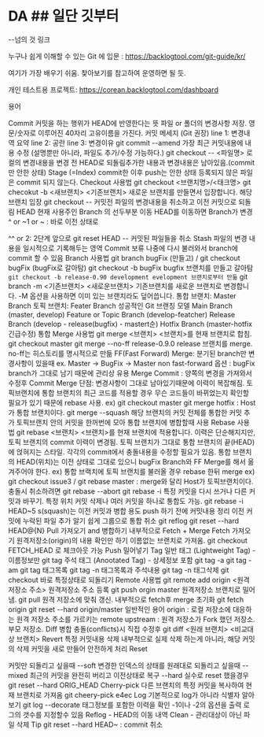# DA ## 일단 깃부터
--넘의 것
링크

누구나 쉽게 이해할 수 있는 Git 에 입문 : https://backlogtool.com/git-guide/kr/

여기가 가장 배우기 쉬움. 찾아보기를 참고하여 운영하면 될 듯.

개인 테스트용 프로젝트: https://corean.backlogtool.com/dashboard

용어

Commit
커밋을 하는 행위가 HEAD에 반영한다는 뜻
파일 or 폴더의 변경사항 저장.
영문/숫자로 이루어진 40자리 고유이름을 가진다.
커밋 메세지 (Git 권장)
line 1: 변경내역 요약
line 2: 공란
line 3: 변경이유
git commit --amend 가장 최근 커밋내용에 내용 수정 (설명뿐만 아니라, 파일도 추가/수정 가능하다.)
git checkout -- <파일명> 로컬의 변경내용을 변경 전 HEAD로 되돌림추가한 내용과 변경내용은 남아있음.(commit만 안한 상태)
Stage (=Index)
commit한 이후 push는 안한 상태
등록되지 않은 파일은 commit 되지 않는다.
Checkout
사용법
git checkout <브랜치명>/<태크명>
git checokut -b <새브랜치> <기존브랜치> 새로운 브랜치를 만들면서 입장합니다.
해당 브랜치 입장
git checkout -- 커밋전 파일의 변경내용을 취소하고 이전 커밋으로 되돌림
HEAD
현재 사용주인 Branch 의 선두부분
이동
HEAD를 이동하면 Branch가 변경
^ or ~1 or ~ : 바로 이전 상태로


^^ or 2: 2단계 앞으로
git reset HEAD -- 커밋된 파일들을 취소
Stash
파일의 변경 내용을 일시적으로 기록해두는 영역
Commit 보류
나중에 다시 불러와서 branch에 commit 할 수 있음
Branch
사용법
git branch bugFix (만들고) / git checkout bugFix (bugFix로 갈아탐)
git checkout -b bugFix bugfix 브랜치를 만들고 갈아탐`
git checkout -b release-0.90 development evelopment 브랜치로부터 만듦`
git branch -m <기존브랜치> <새로운브랜치> 기존브랜치를 새로운 브랜치로 변경합니다. -M 옵션을 사용하면 이미 있는 브랜치라도 덮어씁니다.
통합 브랜치: Master Branch
토픽 브랜치: Feater Branch
성공적인 Git 브랜칭 모델
Main Branch (master, develop)
Feature or Topic Branch (develop-featcher)
Release Branch (develop - release(bugfix) - mastert순)
Hotfix Branch (master-hotfix 긴급수정)
통합
Merge
사용법
git merge <브랜치> <브랜치>를 현재 브랜치로 합침.
git checkout master
git merge --no-ff release-0.9.0 release 브랜치를 merge. no-ff는 히스토리를 명시적으로 만듦
FF(Fast Forward) Merge: 분기된 branch만 변경사항이 있을때
ex. Master -> BugFix -> Master
non fast-forward 옵션 : bugFix branch가 그대로 남기 때문에 관리상 유용
Merge Commit : 양쪽의 변경을 가져와서 수정후 Commit
Merge 단점: 변경사항이 그대로 남아있기때문에 이력이 복잡해짐.
토픽브랜치에 통합 브랜치의 최근 코드를 적용할 경우 무슨 코드들이 바뀌었는지 확인할 필요가 있기 때문에 rebase 사용.
ex) git checkout master git merge hotfix : Host가 통합 브랜치이다.
git merge --squash
해당 브랜치의 커밋 전체를 통합한 커밋 추가
토픽브랜치 안의 커밋을 한꺼번에 모아 통합 브랜치에 병합할때 사용
Rebase
사용법
git rebase <브랜치> <브랜치>를 현재 브랜치에 적용합니다.
이력은 단순해지지만, 토픽 브랜치의 commit 이력이 변경됨.
토픽 브랜치가 그대로 통합 브랜치의 끝(HEAD)에 얹혀지는 스타일.
각각의 commit에서 충돌내용을 수정할 필요가 있음.
통합 브랜치의 HEAD(위치)는 이전 상태로 그대로 있으니 bugFix Branch와 FF Merge를 해서 옮겨주어야 한다.
ex) 통합 브랙치에 토픽 브랜치를 불러올 경우 rebase 한뒤 merge
ex) git checkout issue3 / git rebase master : merge와 달리 Host가 토픽브랜치이다.
충돌시 취소하려면 git rebase --abort
git rebase -i
특정 커밋을 다시 쓰거나 다른 커밋과 바꾸기. 특정 위치 커밋 삭제나 여러 커밋을 하나로 통합도 가능.
git rebase -i HEAD~5
s(squash)는 이전 커밋과 병합
용도
push 하기 전에 커밋내용 정리
이전 커밋에 누락된 파일 추가
알기 쉽게 그룹으로 통합
취소
git reflog
git reset --hard HEAD@{N}
Pull
가져오기 and 병합하기
내부적으로 Fetch + Merge
Fetch
가져오기
원격저장소(origin)의 내용 확인만 하기
이름없는 브랜치로 가져옴. git checkout FETCH_HEAD 로 체크아웃 가능
Push
밀어넣기
Tag
일반 태그 (Lightweight Tag) - 이름정보만
git tag <tag-name>
주석 태그 (Anootated Tag) - 상세정보 포함
git tag -a <tag-name>
git tag -am <comment> <tag-name>
git tag 태그목록
git tag -n 태그목록과 주석내용
git tag -n <tag-name> 태그삭제
git checkout <tag-name> 바로 특정상태로 되돌리기
Remote
사용법
git remote add origin <원격저장소 주소> 원격저장소 주소 등록
git push orgin master 원격저장소 브랜치로 밀어냄.
git pull 원격 저장소에 맞춰 갱신. 내부적으로 fetch후 merge
초기화
git fetch origin
git reset --hard origin/master
일반적인 용어
origin : 로컬 저장소에 대응하는 원격 저장소 주소를 가르키는 remote
upstream : 원격 저장소가 Fork 했던 저장소. 부모 저장소.
Diff
병합 충돌(conflicts)시 직접 수정후
git diff <원래 브랜치> <비교대상 브랜치>
Revert
특정 커밋내용 삭제
내부적으로 실제 삭제 하는게 아니라, 해당 커밋의 삭제 커밋을 새로 만들어 안전하게 처리
Reset


커밋만 되돌리고 싶을때 --soft
변경한 인덱스의 상태를 원래대로 되돌리고 싶을때 --mixed
최근의 커밋을 완전히 버리고 이전상태로 복구 --hard
실수로 reset 했을경우
git reset --hard ORIG_HEAD
Cherry-pick
다른 브랜치의 특정 커밋을 복사하여 현재 브랜치로 가져옴
git cheery-pick e4ec
Log
기본적으로 log가 아니라 식별자 알아보기
git log --decorate 태그정보를 포함한 이력을 확인
-1이나 -2의 옵션을 출력 로그의 갯수를 지정할수 있음
Reflog - HEAD의 이동 내역
Clean - 관리대상이 아닌 파일 삭제
Tip
git reset --hard HEAD~ : commit 취소

